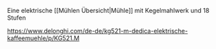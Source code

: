 
Eine elektrische [[Mühlen Übersicht|Mühle]] mit Kegelmahlwerk und 18 Stufen 

https://www.delonghi.com/de-de/kg521-m-dedica-elektrische-kaffeemuehle/p/KG521.M


